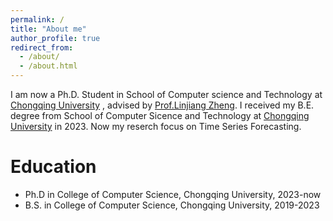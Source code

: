 ```yaml
---
permalink: /
title: "About me"
author_profile: true
redirect_from: 
  - /about/
  - /about.html
---
```


I am now a Ph.D. Student in School of Computer science and Technology at [Chongqing University](https://cqu.edu.cn) , advised by [Prof.Linjiang Zheng](http://www.cs.cqu.edu.cn/info/1320/4113.htm). I received my B.E. degree from School of Computer Sicence and Technology at [Chongqing University](https://cqu.edu.cn) in 2023. Now my reserch focus on Time Series Forecasting.

Education
======
- Ph.D in College of Computer Science, Chongqing University, 2023-now
- B.S. in College of Computer Science, Chongqing University, 2019-2023
